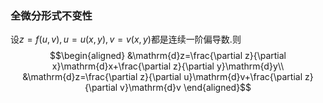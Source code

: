 ### 全微分形式不变性
设$z=f(u, v), u=u(x, y), v=v(x, y)$都是连续一阶偏导数.则
$$\begin{aligned}
&\mathrm{d}z=\frac{\partial z}{\partial x}\mathrm{d}x+\frac{\partial z}{\partial y}\mathrm{d}y\\
&\mathrm{d}z=\frac{\partial z}{\partial u}\mathrm{d}v+\frac{\partial z}{\partial v}\mathrm{d}v
\end{aligned}$$
